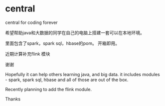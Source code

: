 # central
central for coding forever

希望帮助java和大数据的同学在自己的电脑上搭建一套可以在本地环境。

里面包含了spark，spark sql，hbase的pom。 开箱即用。

近期计算补充flink 模块

谢谢

Hopefully it can help others learning java, and big data. it includes modules - spark, spark sql, hbase and all of those are out of the box.

Recently planning to add the flink module.

Thanks
